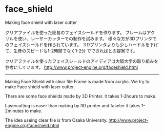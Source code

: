 # face_shield
Making face shield with laser cutter

クリアファイルを使った簡易のフェイスシールドを作ります。
フレームはアクリルを使い、レーザーカッターでの制作を試みます。
様々な方が3Dプリンタでのフェイスシールドを作られています。
３Dプリンタよりも少しハードルを下げて、生産のスピードも1-2時間でなく1-2分
でできればとの提案です。

クリアファイルを使ったフェイスシールドのアイディアは大阪大学の取り組みを参考にしています。
http://www.project-engine.org/faceshield.html

-------------------------------------

Making Face Shield with clear file 
Frame is made from acrylic.
We try to make Face shield with laser cutter.

There are some face shields made by 3D Printer.
It takes 1-2hours to make.

Lasercutting is easer than making by 3D printer and faseter 
it takes 1-2minutes to make.

The idea useing clear file is from Osaka University.
http://www.project-engine.org/faceshield.html
